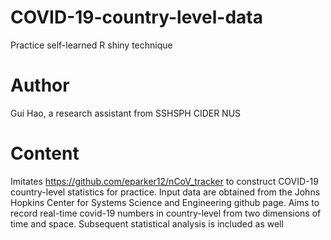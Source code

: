 # COVID-19-country-level-data
Practice self-learned R shiny technique 

# Author
Gui Hao, a research assistant from SSHSPH CIDER NUS

# Content
Imitates https://github.com/eparker12/nCoV_tracker to construct COVID-19 country-level statistics for practice. Input data are obtained from the Johns Hopkins Center for Systems Science and Engineering github page. Aims to record real-time covid-19 numbers in country-level from two dimensions of time and space. Subsequent statistical analysis is included as well
 

